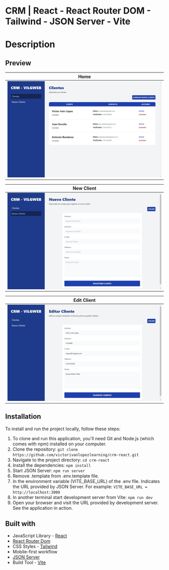 # CRM | React - React Router DOM - Tailwind - JSON Server - Vite

# Description

## Preview
| Home        |
| :-------------: |
| <img src='./design/home.jpeg' alt='Page home'>    |

| New Client        |
| :-------------: |
| <img src='./design/new-client.jpeg' alt='Page new client'>    |

| Edit Client        |
| :-------------: |
| <img src='./design/edit-client.jpeg' alt='Page edit client'>    |

## Installation

To install and run the project locally, follow these steps:

1. To clone and run this application, you'll need Git and Node.js (which comes with npm) installed on your computer.
2. Clone the repository: `git clone https://github.com/victorivanlopezlearning/crm-react.git`
3. Navigate to the project directory: `cd crm-react`
4. Install the dependencies: `npm install`
5. Start JSON Server: `npm run server`
6. Remove .template from .env.template file.
7. In the environment variable (VITE_BASE_URL) of the .env file. Indicates the URL provided by JSON Server. For example: `VITE_BASE_URL = http://localhost:3000`
8. In another terminal start development server from Vite: `npm run dev`
9. Open your browser and visit the URL provided by development server. See the application in action.

## Built with

- JavaScript Library - [React](https://es.react.dev/)
- [React Router Dom](https://reactrouter.com/en/main)
- CSS Styles - [Tailwind](https://tailwindcss.com/)
- Mobile-first workflow
- [JSON Server](https://github.com/typicode/json-server)
- Build Tool - [Vite](https://vitejs.dev)